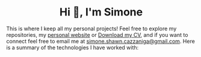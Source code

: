 <h1 align="center">Hi 👋, I'm Simone</h1>

This is where I keep all my personal projects! Feel free to explore my repositories, my <a href="https://www.magiwanders.com/">personal website</a> or <a href="https://www.magiwanders.com/about/SimoneShawnCazzaniga_CV_202309.pdf">Download my CV</a>, and if you want to connect feel free to email me at <simone.shawn.cazzaniga@gmail.com>. Here is a summary of the technologies I have worked with:

